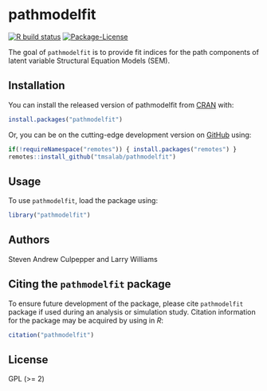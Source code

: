 
<!-- README.md is generated from README.Rmd. Please edit that file -->

# pathmodelfit

<!-- badges: start -->

[![R build
status](https://github.com/tmsalab/pathmodelfit/workflows/R-CMD-check/badge.svg)](https://github.com/tmsalab/pathmodelfit/actions)
[![Package-License](http://img.shields.io/badge/license-GPL%20\(%3E=2\)-brightgreen.svg?style=flat)](http://www.gnu.org/licenses/gpl-2.0.html)
<!-- badges: end -->

The goal of `pathmodelfit` is to provide fit indices for the path
components of latent variable Structural Equation Models (SEM).

## Installation

You can install the released version of pathmodelfit from
[CRAN](https://CRAN.R-project.org) with:

``` r
install.packages("pathmodelfit")
```

Or, you can be on the cutting-edge development version on
[GitHub](https://github.com/) using:

``` r
if(!requireNamespace("remotes")) { install.packages("remotes") }
remotes::install_github("tmsalab/pathmodelfit")
```

## Usage

To use `pathmodelfit`, load the package using:

``` r
library("pathmodelfit")
```

## Authors

Steven Andrew Culpepper and Larry Williams

## Citing the `pathmodelfit` package

To ensure future development of the package, please cite `pathmodelfit`
package if used during an analysis or simulation study. Citation
information for the package may be acquired by using in *R*:

``` r
citation("pathmodelfit")
```

## License

GPL (\>= 2)
